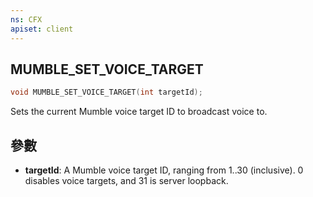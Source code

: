 ```yaml
---
ns: CFX
apiset: client
---
```

## MUMBLE_SET_VOICE_TARGET

```c
void MUMBLE_SET_VOICE_TARGET(int targetId);
```

Sets the current Mumble voice target ID to broadcast voice to.

## 參數
* **targetId**: A Mumble voice target ID, ranging from 1..30 (inclusive). 0 disables voice targets, and 31 is server loopback.
